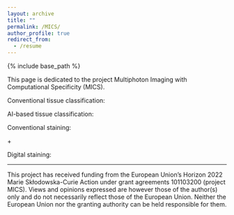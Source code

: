 ```yaml
---
layout: archive
title: ""
permalink: /MICS/
author_profile: true
redirect_from:
  - /resume
---
```


{% include base_path %}

This page is dedicated to the project Multiphoton Imaging with Computational Specificity (MICS).

Conventional tissue classification:
 
<i class="fa-solid fa-lungs fa-2xl"></i> <i class="fa-solid fa-arrow-right"></i>  <i class="fa-solid fa-microscope fa-2xl"></i> <i class="fa-solid fa-arrow-right"></i> <i class="fa-solid fa-user-doctor fa-2xl"></i>  <i class="fa-solid fa-arrow-right"></i> <i class="fa-solid fa-check fa-xl" style="color: #008000;"></i>
 
<i class="fa-solid fa-lungs-virus fa-2xl"></i> <i class="fa-solid fa-arrow-right"></i>  <i class="fa-solid fa-microscope fa-2xl"></i> <i class="fa-solid fa-arrow-right"></i> <i class="fa-solid fa-user-doctor fa-2xl"></i>  <i class="fa-solid fa-arrow-right"></i> <i class="fa-solid fa-x fa-xl" style="color: #800040;"></i>

  
AI-based tissue classification:
 
<i class="fa-solid fa-lungs fa-2xl"></i> <i class="fa-solid fa-arrow-right"></i>  <i class="fa-solid fa-microscope fa-2xl"></i> <i class="fa-solid fa-arrow-right"></i> <i class="fa-solid fa-microchip fa-2xl"></i>  <i class="fa-solid fa-arrow-right"></i> <i class="fa-solid fa-check fa-xl" style="color: #008000;"></i>
 
<i class="fa-solid fa-lungs-virus fa-2xl"></i> <i class="fa-solid fa-arrow-right"></i>  <i class="fa-solid fa-microscope fa-2xl"></i> <i class="fa-solid fa-arrow-right"></i> <i class="fa-solid fa-microchip fa-2xl"></i> <i class="fa-solid fa-arrow-right"></i> <i class="fa-solid fa-x fa-xl" style="color: #800040;"></i>



Conventional staining: 
 
<i class="fa-solid fa-bacteria fa-2xl"></i> + <i class="fa-solid fa-flask-vial fa-2xl"></i> <i class="fa-solid fa-arrow-right"></i> <i class="fa-solid fa-bacteria fa-2xl" style="color: #00ff00;"></i> <i class="fa-solid fa-arrow-right"></i> <i class="fa-solid fa-microscope fa-2xl"></i> 
 
Digital staining: 
 
<i class="fa-solid fa-bacteria fa-2xl"></i> <i class="fa-solid fa-arrow-right"></i> <i class="fa-solid fa-microscope fa-2xl"></i> <i class="fa-solid fa-arrow-right"></i> <i class="fa-solid fa-microchip fa-2xl"></i> <i class="fa-solid fa-arrow-right"></i> <i class="fa-solid fa-bacteria fa-2xl" style="color: #00ff00;"></i>

________________________
This project has received funding from the European Union’s Horizon 2022 Marie Skłodowska-Curie Action under grant agreements 101103200 (project MICS). Views and opinions expressed are however those of the author(s) only
and do not necessarily reflect those of the European Union. Neither
the European Union nor the granting authority can be held responsible for them.
